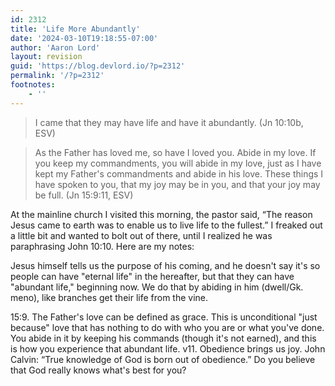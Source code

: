 ```yaml
---
id: 2312
title: 'Life More Abundantly'
date: '2024-03-10T19:18:55-07:00'
author: 'Aaron Lord'
layout: revision
guid: 'https://blog.devlord.io/?p=2312'
permalink: '/?p=2312'
footnotes:
    - ''
---
```


<blockquote>I came that they may have life and have it abundantly. (Jn 10:10b, ESV)</blockquote>
<blockquote>As the Father has loved me, so have I loved you. Abide in my love. If you keep my commandments, you will abide in my love, just as I have kept my Father's commandments and abide in his love. These things I have spoken to you, that my joy may be in you, and that your joy may be full. (Jn 15:9:11, ESV)</blockquote>
At the mainline church I visited this morning, the pastor said, “The reason Jesus came to earth was to enable us to live life to the fullest.” I freaked out a little bit and wanted to bolt out of there, until I realized he was paraphrasing John 10:10. Here are my notes:

Jesus himself tells us the purpose of his coming, and he doesn't say it's so people can have "eternal life" in the hereafter, but that they can have "abundant life," beginning now. We do that by abiding in him (dwell/Gk. meno), like branches get their life from the vine.

15:9. The Father's love can be defined as grace. This is unconditional "just because" love that has nothing to do with who you are or what you've done. You abide in it by keeping his commands (though it's not earned), and this is how you experience that abundant life. v11. Obedience brings us joy. John Calvin: “True knowledge of God is born out of obedience.” Do you believe that God really knows what's best for you?
